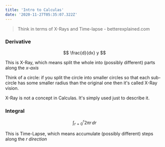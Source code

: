 ```yaml
---
title: 'Intro to Calculas'
date: '2020-11-27T05:35:07.322Z'
---
```


> Think in terms of X-Rays and Time-lapse - betterexplained.com


### Derivative
$$
\frac{d}{dx} y
$$

This is X-Ray, which means split the whole into (possibly different) parts along the _x-axis_

Think of a circle: if you split the circle into smaller circles so that each sub-circle has some smaller radius than the original one then it's called X-Ray vision.

X-Ray is not a concept in Calculas. It's simply used just to describe it.


### Integral

$$
\int_{r=0}^{r} 2 \pi r \,dr
$$

This is Time-Lapse, which means accumulate (possibly different) steps along the _r direction_